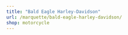```yaml
---
title: "Bald Eagle Harley-Davidson"
url: /marquette/bald-eagle-harley-davidson/
shop: motorcycle
---
```

